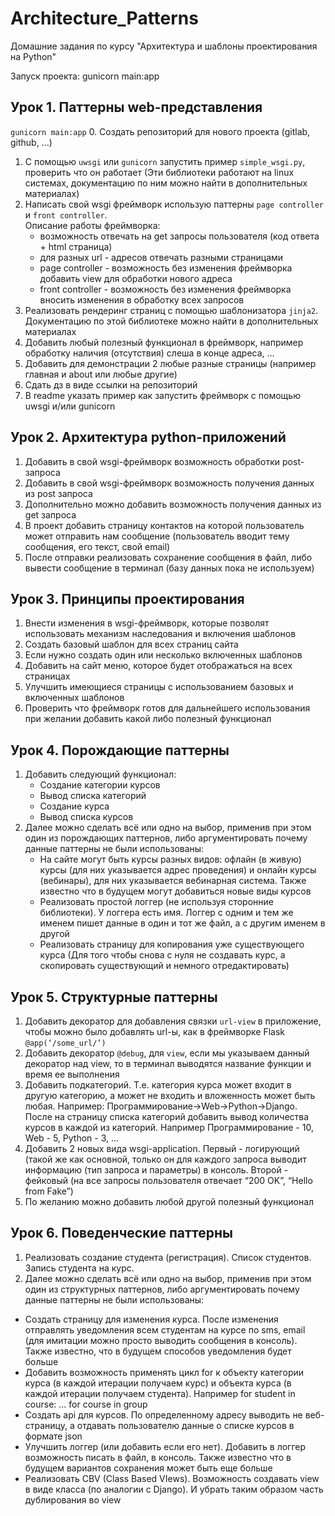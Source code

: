 # Architecture_Patterns
Домашние задания по курсу "Архитектура и шаблоны проектирования на Python"

Запуск проекта:
gunicorn main:app

## Урок 1. Паттерны web-представления
`gunicorn main:app`
0. Создать репозиторий для нового проекта (gitlab, github, ...)
1. С помощью `uwsgi` или `gunicorn` запустить пример `simple_wsgi.py`, проверить что он работает (Эти библиотеки работают на linux системах, документацию по ним можно найти в дополнительных материалах)
2. Написать свой wsgi фреймворк использую паттерны `page controller` и `front controller`.  
    Описание работы фреймворка:  
    * возможность отвечать на get запросы пользователя (код ответа + html страница)  
    * для разных url - адресов отвечать разными страницами  
    * page controller - возможность без изменения фреймворка добавить view для обработки нового адреса  
    * front controller - возможность без изменения фреймворка вносить изменения в обработку всех запросов  
3. Реализовать рендеринг страниц с помощью шаблонизатора `jinja2`. Документацию по этой библиотеке можно найти в дополнительных материалах
4. Добавить любый полезный функционал в фреймворк, например обработку наличия (отсутствия) слеша в конце адреса, ...
5. Добавить для демонстрации 2 любые разные страницы (например главная и about или любые другие)
6. Сдать дз в виде ссылки на репозиторий
7. В readme указать пример как запустить фреймворк с помощью uwsgi и/или gunicorn

## Урок 2. Архитектура python-приложений
1. Добавить в свой wsgi-фреймворк возможность обработки post-запроса
2. Добавить в свой wsgi-фреймворк возможность получения данных из post запроса
3. Дополнительно можно добавить возможность получения данных из get запроса
4. В проект добавить страницу контактов на которой пользователь может отправить нам сообщение (пользователь вводит тему сообщения, его текст, свой email)
5. После отправки реализовать сохранение сообщения в файл, либо вывести сообщение в терминал (базу данных пока не используем)

## Урок 3. Принципы проектирования
1. Внести изменения в wsgi-фреймворк, которые позволят использовать механизм наследования и включения шаблонов
2. Создать базовый шаблон для всех страниц сайта
3. Если нужно создать один или несколько включенных шаблонов
4. Добавить на сайт меню, которое будет отображаться на всех страницах
5. Улучшить имеющиеся страницы с использованием базовых и включенных шаблонов
6. Проверить что фреймворк готов для дальнейшего использования при желании добавить какой либо полезный функционал

## Урок 4. Порождающие паттерны
1. Добавить следующий функционал:
   * Создание категории курсов
   * Вывод списка категорий
   * Создание курса
   * Вывод списка курсов
2. Далее можно сделать всё или одно на выбор, применив при этом один из порождающих паттернов, либо аргументировать
   почему данные паттерны не были использованы:
   * На сайте могут быть курсы разных видов: офлайн (в живую) курсы (для них указывается адрес проведения) и онлайн
     курсы (вебинары), для них указывается вебинарная система. Также известно что в будущем могут добавиться новые виды
     курсов
   * Реализовать простой логгер (не используя сторонние библиотеки). У логгера есть имя. Логгер с одним и тем же именем
     пишет данные в один и тот же файл, а с другим именем в другой
   * Реализовать страницу для копирования уже существующего курса (Для того чтобы снова с нуля не создавать курс, а
     скопировать существующий и немного отредактировать)

## Урок 5. Структурные паттерны
1. Добавить декоратор для добавления связки `url-view` в приложение, чтобы можно было добавлять url-ы, как в фреймворке
   Flask `@app(‘/some_url/’)`
2. Добавить декоратор `@debug`, для `view`, если мы указываем данный декоратор над view, то в терминал выводятся
   название функции и время ее выполнения
3. Добавить подкатегорий. Т.е. категория курса может входит в другую категорию, а может не входить и вложенность может
   быть любая. Например: Программирование->Web->Python->Django. После на страницу списка категорий добавить вывод
   количества курсов в каждой из категорий. Например Программирование - 10, Web - 5, Python - 3, …
4. Добавить 2 новых вида wsgi-application. Первый - логирующий (такой же как основной, только он для каждого запроса
   выводит информацию (тип запроса и параметры) в консоль. Второй - фейковый (на все запросы пользователя отвечает “200
   OK”, “Hello from Fake”)
5. По желанию можно добавить любой другой полезный функционал

## Урок 6. Поведенческие паттерны
1. Реализовать создание студента (регистрация). Список студентов. Запись студента на курс.
2. Далее можно сделать всё или одно на выбор, применив при этом один из структурных паттернов, либо аргументировать почему данные паттерны не были использованы:
* Создать страницу для изменения курса. После изменения отправлять уведомления всем студентам на курсе по sms, email (для имитации можно просто выводить сообщения в консоль). Также известно, что в будущем способов уведомления будет больше
* Добавить возможность применять цикл for к объекту категории курса (в каждой итерации получаем курс) и объекта курса (в каждой итерации получаем студента). Например for student in course: … for course in group
* Создать api для курсов. По определенному адресу выводить не веб-страницу, а отдавать пользователю данные о списке курсов в формате json
* Улучшить логгер (или добавить если его нет). Добавить в логгер возможность писать в файл, в консоль. Также известно что в будущем вариантов сохранения может быть еще больше
* Реализовать CBV (Class Based VIews). Возможность создавать view в виде класса (по аналогии с Django). И убрать таким образом часть дублирования во view
